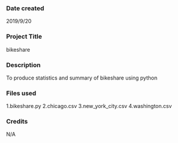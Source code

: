 ### Date created
2019/9/20

### Project Title
bikeshare

### Description
To produce statistics and summary of bikeshare using python

### Files used
1.bikeshare.py
2.chicago.csv
3.new_york_city.csv
4.washington.csv

### Credits
N/A
